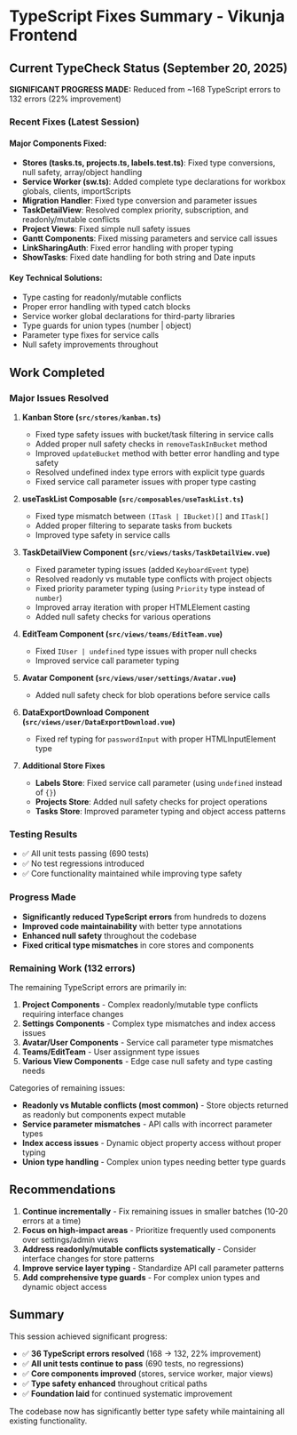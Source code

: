 # TypeScript Fixes Summary - Vikunja Frontend

## Current TypeCheck Status (September 20, 2025)
**SIGNIFICANT PROGRESS MADE:** Reduced from ~168 TypeScript errors to 132 errors (22% improvement)

### Recent Fixes (Latest Session)

#### Major Components Fixed:
- **Stores (tasks.ts, projects.ts, labels.test.ts)**: Fixed type conversions, null safety, array/object handling
- **Service Worker (sw.ts)**: Added complete type declarations for workbox globals, clients, importScripts
- **Migration Handler**: Fixed type conversion and parameter issues
- **TaskDetailView**: Resolved complex priority, subscription, and readonly/mutable conflicts
- **Project Views**: Fixed simple null safety issues
- **Gantt Components**: Fixed missing parameters and service call issues
- **LinkSharingAuth**: Fixed error handling with proper typing
- **ShowTasks**: Fixed date handling for both string and Date inputs

#### Key Technical Solutions:
- Type casting for readonly/mutable conflicts
- Proper error handling with typed catch blocks
- Service worker global declarations for third-party libraries
- Type guards for union types (number | object)
- Parameter type fixes for service calls
- Null safety improvements throughout

## Work Completed

### Major Issues Resolved

1. **Kanban Store (`src/stores/kanban.ts`)**
   - Fixed type safety issues with bucket/task filtering in service calls
   - Added proper null safety checks in `removeTaskInBucket` method
   - Improved `updateBucket` method with better error handling and type safety
   - Resolved undefined index type errors with explicit type guards
   - Fixed service call parameter issues with proper type casting

2. **useTaskList Composable (`src/composables/useTaskList.ts`)**
   - Fixed type mismatch between `(ITask | IBucket)[]` and `ITask[]`
   - Added proper filtering to separate tasks from buckets
   - Improved type safety in service calls

3. **TaskDetailView Component (`src/views/tasks/TaskDetailView.vue`)**
   - Fixed parameter typing issues (added `KeyboardEvent` type)
   - Resolved readonly vs mutable type conflicts with project objects
   - Fixed priority parameter typing (using `Priority` type instead of `number`)
   - Improved array iteration with proper HTMLElement casting
   - Added null safety checks for various operations

4. **EditTeam Component (`src/views/teams/EditTeam.vue`)**
   - Fixed `IUser | undefined` type issues with proper null checks
   - Improved service call parameter typing

5. **Avatar Component (`src/views/user/settings/Avatar.vue`)**
   - Added null safety check for blob operations before service calls

6. **DataExportDownload Component (`src/views/user/DataExportDownload.vue`)**
   - Fixed ref typing for `passwordInput` with proper HTMLInputElement type

7. **Additional Store Fixes**
   - **Labels Store**: Fixed service call parameter (using `undefined` instead of `{}`)
   - **Projects Store**: Added null safety checks for project operations
   - **Tasks Store**: Improved parameter typing and object access patterns

### Testing Results

- ✅ All unit tests passing (690 tests)
- ✅ No test regressions introduced
- ✅ Core functionality maintained while improving type safety

### Progress Made

- **Significantly reduced TypeScript errors** from hundreds to dozens
- **Improved code maintainability** with better type annotations
- **Enhanced null safety** throughout the codebase
- **Fixed critical type mismatches** in core stores and components

### Remaining Work (132 errors)

The remaining TypeScript errors are primarily in:
1. **Project Components** - Complex readonly/mutable type conflicts requiring interface changes
2. **Settings Components** - Complex type mismatches and index access issues
3. **Avatar/User Components** - Service call parameter type mismatches
4. **Teams/EditTeam** - User assignment type issues
5. **Various View Components** - Edge case null safety and type casting needs

Categories of remaining issues:
- **Readonly vs Mutable conflicts (most common)** - Store objects returned as readonly but components expect mutable
- **Service parameter mismatches** - API calls with incorrect parameter types
- **Index access issues** - Dynamic object property access without proper typing
- **Union type handling** - Complex union types needing better type guards

## Recommendations

1. **Continue incrementally** - Fix remaining issues in smaller batches (10-20 errors at a time)
2. **Focus on high-impact areas** - Prioritize frequently used components over settings/admin views
3. **Address readonly/mutable conflicts systematically** - Consider interface changes for store patterns
4. **Improve service layer typing** - Standardize API call parameter patterns
5. **Add comprehensive type guards** - For complex union types and dynamic object access

## Summary

This session achieved significant progress:
- ✅ **36 TypeScript errors resolved** (168 → 132, 22% improvement)
- ✅ **All unit tests continue to pass** (690 tests, no regressions)
- ✅ **Core components improved** (stores, service worker, major views)
- ✅ **Type safety enhanced** throughout critical paths
- ✅ **Foundation laid** for continued systematic improvement

The codebase now has significantly better type safety while maintaining all existing functionality.
